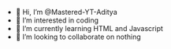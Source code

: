- 👋 Hi, I’m @Mastered-YT-Aditya
- 👀 I’m interested in coding
- 🌱 I’m currently learning HTML and Javascript
- 💞️ I’m looking to collaborate on nothing

<!---
Mastered-YT-Aditya/Mastered-YT-Aditya is a ✨ special ✨ repository because its `README.md` (this file) appears on your GitHub profile.
You can click the Preview link to take a look at your changes.
--->
